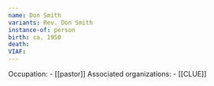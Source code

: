 ```yaml
---
name: Don Smith
variants: Rev. Don Smith
instance-of: person
birth: ca. 1950
death: 
VIAF: 
---
```

Occupation: - [[pastor]]
Associated organizations: - [[CLUE]]